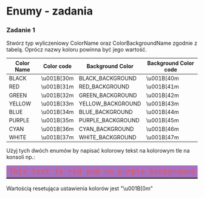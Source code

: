 # Enumy - zadania

### Zadanie 1
Stwórz typ wyliczeniowy ColorName oraz ColorBackgroundName zgodnie z tabelą.
Oprócz nazwy koloru powinna być jego wartość.

|Color Name |Color code |Background Color   | Background Color code|
|-----------|-----------|-------------------|----------------------|
|BLACK	    |\u001B[30m	|BLACK_BACKGROUND	| \u001B[40m              |
|RED	    |\u001B[31m	|RED_BACKGROUND 	| \u001B[41m              |
|GREEN	    |\u001B[32m	|GREEN_BACKGROUND	| \u001B[42m              |
|YELLOW	|\u001B[33m	|YELLOW_BACKGROUND	| \u001B[43m              |
|BLUE	    |\u001B[34m	|BLUE_BACKGROUND	| \u001B[44m              |
|PURPLE	|\u001B[35m	|PURPLE_BACKGROUND  | \u001B[45m              |
|CYAN	    |\u001B[36m	|CYAN_BACKGROUND    | \u001B[46m              |
|WHITE	    |\u001B[37m	|WHITE_BACKGROUND   | \u001B[47m              |

Użyj tych dwóch enumów by napisać kolorowy tekst na kolorowym tle na konsoli np.:

![img.png](img.png)

Wartością resetująca ustawienia kolorów jest "\u001B[0m"

